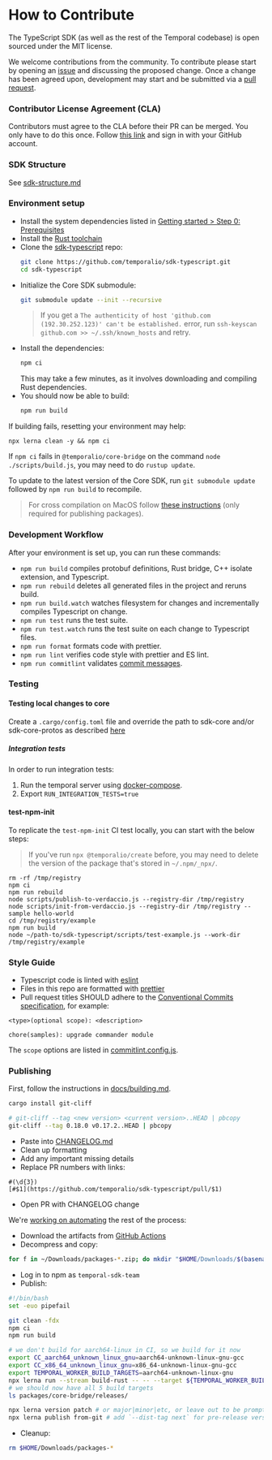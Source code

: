 # How to Contribute

The TypeScript SDK (as well as the rest of the Temporal codebase) is open sourced under the MIT license.

We welcome contributions from the community. To contribute please start by opening an [issue](https://github.com/temporalio/sdk-typescript/issues) and discussing the proposed change. Once a change has been agreed upon, development may start and be submitted via a [pull request](https://github.com/temporalio/sdk-typescript/pulls).

### Contributor License Agreement (CLA)

Contributors must agree to the CLA before their PR can be merged. You only have to do this once. Follow [this link](https://cla-assistant.io/temporalio/sdk-typescript) and sign in with your GitHub account.

### SDK Structure

See [sdk-structure.md](./docs/sdk-structure.md)

### Environment setup

- Install the system dependencies listed in [Getting started > Step 0: Prerequisites](https://docs.temporal.io/docs/node/getting-started/#step-0-prerequisites)
- Install the [Rust toolchain](https://rustup.rs/)
- Clone the [sdk-typescript](https://github.com/temporalio/sdk-typescript) repo:
  ```sh
  git clone https://github.com/temporalio/sdk-typescript.git
  cd sdk-typescript
  ```
- Initialize the Core SDK submodule:
  ```sh
  git submodule update --init --recursive
  ```
  > If you get a `The authenticity of host 'github.com (192.30.252.123)' can't be established.` error, run `ssh-keyscan github.com >> ~/.ssh/known_hosts` and retry.
- Install the dependencies:
  ```sh
  npm ci
  ```
  This may take a few minutes, as it involves downloading and compiling Rust dependencies.
- You should now be able to build:
  ```sh
  npm run build
  ```

If building fails, resetting your environment may help:

```
npx lerna clean -y && npm ci
```

If `npm ci` fails in `@temporalio/core-bridge` on the command `node ./scripts/build.js`, you may need to do `rustup update`.

To update to the latest version of the Core SDK, run `git submodule update` followed by `npm run build` to recompile.

> For cross compilation on MacOS follow [these instructions](https://github.com/temporalio/sdk-typescript/blob/main/docs/building.md) (only required for publishing packages).

### Development Workflow

After your environment is set up, you can run these commands:

- `npm run build` compiles protobuf definitions, Rust bridge, C++ isolate extension, and Typescript.
- `npm run rebuild` deletes all generated files in the project and reruns build.
- `npm run build.watch` watches filesystem for changes and incrementally compiles Typescript on change.
- `npm run test` runs the test suite.
- `npm run test.watch` runs the test suite on each change to Typescript files.
- `npm run format` formats code with prettier.
- `npm run lint` verifies code style with prettier and ES lint.
- `npm run commitlint` validates [commit messages](#style-guide).

### Testing

#### Testing local changes to core

Create a `.cargo/config.toml` file and override the path to sdk-core and/or sdk-core-protos as
described [here](https://doc.rust-lang.org/cargo/reference/overriding-dependencies.html#paths-overrides)

##### Integration tests

In order to run integration tests:

1. Run the temporal server using [docker-compose](https://github.com/temporalio/docker-compose).
1. Export `RUN_INTEGRATION_TESTS=true`

#### test-npm-init

To replicate the `test-npm-init` CI test locally, you can start with the below steps:

> If you've run `npx @temporalio/create` before, you may need to delete the version of the package that's stored in `~/.npm/_npx/`.

```
rm -rf /tmp/registry
npm ci
npm run rebuild
node scripts/publish-to-verdaccio.js --registry-dir /tmp/registry
node scripts/init-from-verdaccio.js --registry-dir /tmp/registry --sample hello-world
cd /tmp/registry/example
npm run build
node ~/path-to/sdk-typescript/scripts/test-example.js --work-dir /tmp/registry/example
```

### Style Guide

- Typescript code is linted with [eslint](https://eslint.org/)
- Files in this repo are formatted with [prettier](https://prettier.io/)
- Pull request titles SHOULD adhere to the [Conventional Commits specification](https://conventionalcommits.org/), for example:

```
<type>(optional scope): <description>

chore(samples): upgrade commander module
```

The `scope` options are listed in [commitlint.config.js](https://github.com/temporalio/sdk-typescript/blob/main/commitlint.config.js).

### Publishing

First, follow the instructions in [docs/building.md](docs/building.md).

```sh
cargo install git-cliff
```

```sh
# git-cliff --tag <new version> <current version>..HEAD | pbcopy
git-cliff --tag 0.18.0 v0.17.2..HEAD | pbcopy
```

- Paste into [CHANGELOG.md](CHANGELOG.md)
- Clean up formatting
- Add any important missing details
- Replace PR numbers with links:

```
#(\d{3})
[#$1](https://github.com/temporalio/sdk-typescript/pull/$1)
```

- Open PR with CHANGELOG change

We're [working on automating](https://github.com/temporalio/sdk-typescript/pull/395) the rest of the process:

- Download the artifacts from [GitHub Actions](https://github.com/temporalio/sdk-typescript/actions)
- Decompress and copy:

```sh
for f in ~/Downloads/packages-*.zip; do mkdir "$HOME/Downloads/$(basename -s .zip $f)"; (cd "$HOME/Downloads/$(basename -s .zip $f)" && unzip $f && tar -xvzf @temporalio/core-bridge/core-bridge-*.tgz package/releases/ && cp -r package/releases/* ~/gh/release-sdk-typescript/packages/core-bridge/releases/); done
```

- Log in to npm as `temporal-sdk-team`
- Publish:

```sh
#!/bin/bash
set -euo pipefail

git clean -fdx
npm ci
npm run build

# we don't build for aarch64-linux in CI, so we build for it now
export CC_aarch64_unknown_linux_gnu=aarch64-unknown-linux-gnu-gcc
export CC_x86_64_unknown_linux_gnu=x86_64-unknown-linux-gnu-gcc
export TEMPORAL_WORKER_BUILD_TARGETS=aarch64-unknown-linux-gnu
npx lerna run --stream build-rust -- -- --target ${TEMPORAL_WORKER_BUILD_TARGETS}
# we should now have all 5 build targets
ls packages/core-bridge/releases/

npx lerna version patch # or major|minor|etc, or leave out to be prompted. either way, you get a confirmation dialog.
npx lerna publish from-git # add `--dist-tag next` for pre-release versions
```

- Cleanup:

```sh
rm $HOME/Downloads/packages-*
```
